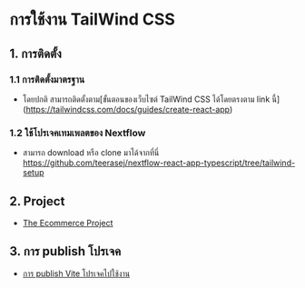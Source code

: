 
# การใช้งาน TailWind CSS 

## 1. การติดตั้ง

### 1.1 การติดตั้งมาตรฐาน

- โดยปกติ สามารถติดตั้งตาม[ขั้นตอนของเว็บไซต์ TailWind CSS ได้โดยตรงตาม link นี้] (https://tailwindcss.com/docs/guides/create-react-app)

### 1.2 ใช้โปรเจคเทมเพลตของ Nextflow

- สามารถ download หรือ clone มาได้จากที่นี่ https://github.com/teerasej/nextflow-react-app-typescript/tree/tailwind-setup

## 2. Project 

- [The Ecommerce Project](ecommerce-project/readme.md)

## 3. การ publish โปรเจค

- [การ publish Vite โปรเจคไปใช้งาน](publish.md)
